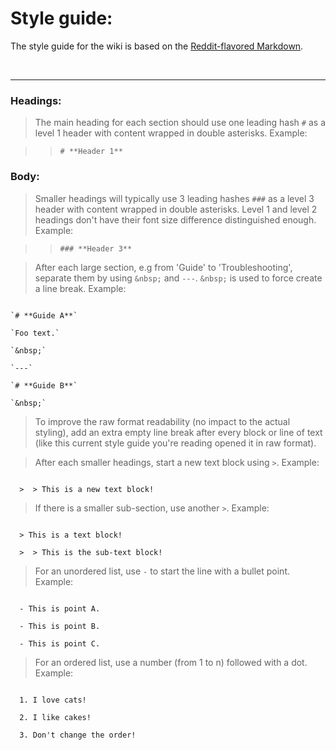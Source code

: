 # **Style guide:**

The style guide for the wiki is based on the [Reddit-flavored Markdown](https://www.reddit.com/wiki/markdown).

&nbsp;

---

### **Headings:**

  > The main heading for each section should use one leading hash `#` as a level 1 header with content wrapped in double asterisks. Example:

  >  > `# **Header 1**`

### **Body:**

  > Smaller headings will typically use 3 leading hashes `###` as a level 3 header with content wrapped in double asterisks. Level 1 and level 2 headings don't have their font size difference distinguished enough. Example:

  >  > `### **Header 3**`

  > After each large section, e.g from 'Guide' to 'Troubleshooting', separate them by using `&nbsp;` and `---`. `&nbsp;` is used to force create a line break. Example:


```

`# **Guide A**`

`Foo text.`

`&nbsp;`

`---`

`# **Guide B**`

`&nbsp;`

```

  > To improve the raw format readability (no impact to the actual styling), add an extra empty line break after every block or line of text (like this current style guide you're reading opened it in raw format).

  > After each smaller headings, start a new text block using `>`. Example:

```

  >  > This is a new text block!

```

  > If there is a smaller sub-section, use another `>`. Example:

```

  > This is a text block!

  >  > This is the sub-text block!

```

  > For an unordered list, use `-` to start the line with a bullet point. Example:

```

  - This is point A.

  - This is point B.

  - This is point C.

```
  
  > For an ordered list, use a number (from 1 to n) followed with a dot. Example:

```

  1. I love cats!

  2. I like cakes!

  3. Don't change the order!

```
